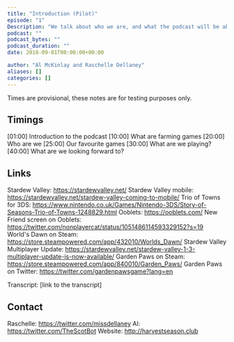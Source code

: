 ```yaml
---
title: "Introduction (Pilot)"
episode: "1"
Description: "We talk about who we are, and what the podcast will be about."
podcast: ""
podcast_bytes: ""
podcast_duration: ""
date: 2018-09-01T00:00:00+00:00

author: "Al McKinlay and Raschelle Dellaney"
aliases: []
categories: []
---
```


Times are provisional, these notes are for testing purposes only.

## Timings

[01:00] Introduction to the podcast
[10:00] What are farming games
[20:00] Who are we
[25:00] Our favourite games
[30:00] What are we playing?
[40:00] What are we looking forward to?

## Links

Stardew Valley: https://stardewvalley.net/
Stardew Valley mobile: https://stardewvalley.net/stardew-valley-coming-to-mobile/
Trio of Towns for 3DS: https://www.nintendo.co.uk/Games/Nintendo-3DS/Story-of-Seasons-Trio-of-Towns-1248829.html
Ooblets: https://ooblets.com/
New Friend screen on Ooblets: https://twitter.com/nonplayercat/status/1051486114593329152?s=19
World's Dawn on Steam: https://store.steampowered.com/app/432010/Worlds_Dawn/
Stardew Valley Multiplayer Update: https://stardewvalley.net/stardew-valley-1-3-multiplayer-update-is-now-available/
Garden Paws on Steam: https://store.steampowered.com/app/840010/Garden_Paws/
Garden Paws on Twitter: https://twitter.com/gardenpawsgame?lang=en

Transcript: [link to the transcript]

## Contact

Raschelle: https://twitter.com/missdellaney
Al: https://twitter.com/TheScotBot
Website: http://harvestseason.club
